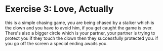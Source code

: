 # Exercise 3: Love, Actually

this is a simple chasing game, you are being chased by a stalker which is the clown and you have to avoid him, if you get caught the game is over. There's also a bigger circle which is your partner, your partner is trying to protect you if they touch the clown then they successfully protected you. if you go off the screen a special ending awaits you.
